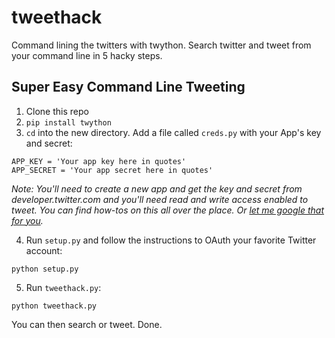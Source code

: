 tweethack
=========

Command lining the twitters with twython.  Search twitter and tweet from your command line in 5 hacky steps.

## Super Easy Command Line Tweeting

1. Clone this repo
2. `pip install twython`
3. `cd` into the new directory. Add a file called `creds.py` with your App's key and secret:

```
APP_KEY = 'Your app key here in quotes'
APP_SECRET = 'Your app secret here in quotes'
```


*Note: You'll need to create a new app and get the key and secret from developer.twitter.com and you'll need read and write access enabled to tweet.  You can find how-tos on this all over the place.  Or [let me google that for you](http://iag.me/socialmedia/how-to-create-a-twitter-app-in-8-easy-steps/).*

4. Run `setup.py` and follow the instructions to OAuth your favorite Twitter account:

```
python setup.py
```

5. Run `tweethack.py`:

```
python tweethack.py
```

You can then search or tweet.  Done.
